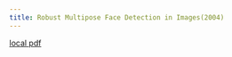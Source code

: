 ```yaml
---
title: Robust Multipose Face Detection in Images(2004)
---
```


[local pdf](../../../pdfs/2004-Robust%20Multipose%20Face%20Detection%20in%20Images.pdf)